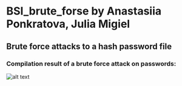 # BSI_brute_forse by Anastasiia Ponkratova, Julia Migiel
## Brute force attacks to a hash password file

### Compilation result of a brute force attack on passwords:

![alt text](https://github.com/s20488/BSI_brute_forse/blob/main/screenshot/decrypting_passwords.png?raw=true)
